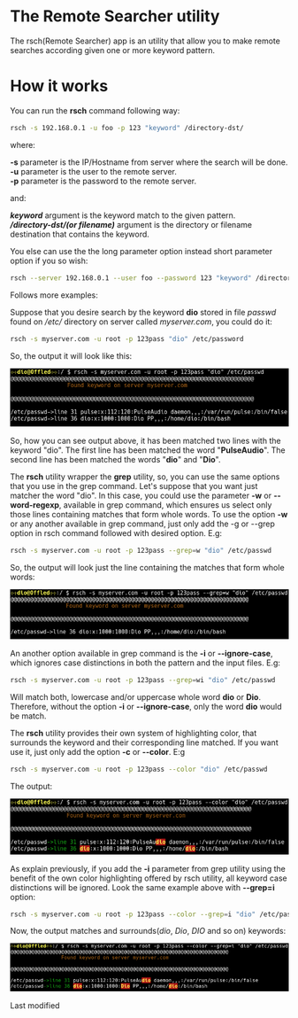 # The Remote Searcher utility

The rsch(Remote Searcher) app is an utility that allow you to make remote searches according given one or more keyword pattern.

# How it works

You can run the **rsch** command following way:

```bash
rsch -s 192.168.0.1 -u foo -p 123 "keyword" /directory-dst/
```
where:

**-s** parameter is the IP/Hostname from server where the search will be done.</br>
**-u** parameter is the user to the remote server.</br>
**-p** parameter is the password to the remote server.</br>

and:

***keyword*** argument is the keyword match to the given pattern.</br>
***/directory-dst/(or filename)*** argument is the directory or filename destination that contains
the keyword.</br>

You else can use the the long parameter option instead short parameter option if you so wish:

```bash
rsch --server 192.168.0.1 --user foo --password 123 "keyword" /directory-dst/
```
Follows more examples:

Suppose that you desire search by the keyword **dio** stored in file *passwd*  found on */etc/* directory on server called *myserver.com*, you could do it:

```bash
rsch -s myserver.com -u root -p 123pass "dio" /etc/password
```
So, the output it will look like this:

![rsch screenshot1](doc/img/rsch_command_1.png)

So, how you can see output above, it has been matched two lines with the keyword "dio". The first line has been matched the word "**PulseAudio**". The second line has been matched the words "**dio**" and "**Dio**".
 
The **rsch** utility wrapper the **grep** utility, so, you can use the same options that you use in the grep command. Let's suppose that you want just matcher the word "dio". In this case, you could use the parameter **-w** or **--word-regexp**, available in grep command, which ensures us select only those lines containing matches that form whole words. To use the option **-w** or any another available in grep command, just only add the -g or --grep option in rsch command followed with desired option. E.g:

```bash
rsch -s myserver.com -u root -p 123pass --grep=w "dio" /etc/passwd
```
So, the output will look just the line containing the matches that form whole words:

![rsch screenshot2](doc/img/rsch_command_2.png)

An another option available in grep command is the **-i** or **--ignore-case**, which ignores case distinctions in both the pattern and the input files. E.g:

```bash
rsch -s myserver.com -u root -p 123pass --grep=wi "dio" /etc/passwd
```
Will match both, lowercase and/or uppercase whole word **dio** or **Dio**. Therefore, without the option **-i** or **--ignore-case**, only the word **dio** would be match. 

The **rsch** utility provides their own system of highlighting color, that surrounds the keyword and their corresponding line matched. If you want use it, just only add the option **-c** or **--color**. E:g

```bash
rsch -s myserver.com -u root -p 123pass --color "dio" /etc/passwd
```
The output:

![rsch screenshot3](doc/img/rsch_command_3.png)

As explain previously, if you add the **-i** parameter from grep utility using the benefit of the own color highlighting offered by rsch utility, all keyword case distinctions will be ignored. Look the same example above with **--grep=i** option:

```bash option
rsch -s myserver.com -u root -p 123pass --color --grep=i "dio" /etc/passwd
```
Now, the output matches and surrounds(*dio*, *Dio*, *DIO* and so on) keywords:

![rsch screenshot3](doc/img/rsch_command_4.png)

Last modified
